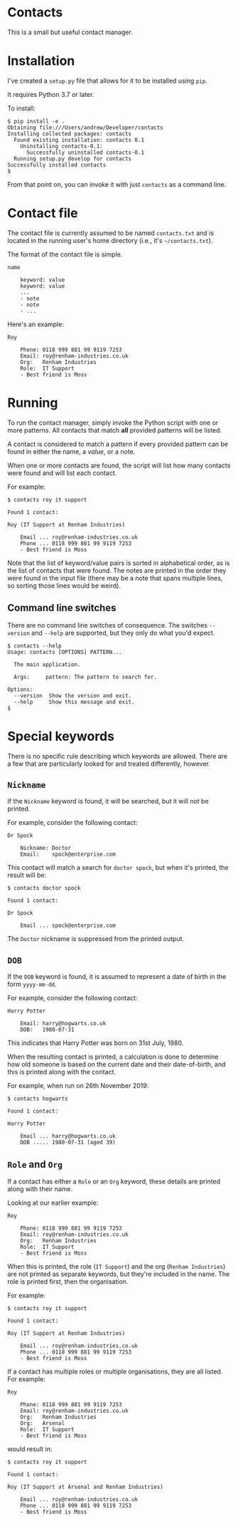 # Contacts

This is a small but useful contact manager.

# Installation

I've created a `setup.py` file that allows for it to be installed using `pip`.

It requires Python 3.7 or later.

To install:

```
$ pip install -e .
Obtaining file:///Users/andrew/Developer/contacts
Installing collected packages: contacts
  Found existing installation: contacts 0.1
    Uninstalling contacts-0.1:
      Successfully uninstalled contacts-0.1
  Running setup.py develop for contacts
Successfully installed contacts
$ 
```

From that point on, you can invoke it with just `contacts` as a command line.

# Contact file

The contact file is currently assumed to be named `contacts.txt` and is located in the running user's home directory (i.e., it's `~/contacts.txt`).

The format of the contact file is simple.

```
name

    keyword: value
    keyword: value
    ...
    - note
    - note
    - ...
```

Here's an example:

```
Roy

    Phone: 0118 999 881 99 9119 7253
    Email: roy@renham-industries.co.uk
    Org:   Renham Industries
    Role:  IT Support
    - Best friend is Moss
```

# Running

To run the contact manager, simply invoke the Python script with one or more patterns. All contacts that match **all** provided patterns will be listed.

A contact is considered to match a pattern if every provided pattern can be found in either the name, a *value*, or a note.

When one or more contacts are found, the script will list how many contacts were found and will list each contact.

For example:

```
$ contacts roy it support

Found 1 contact:

Roy (IT Support at Renham Industries)

    Email ... roy@renham-industries.co.uk
    Phone ... 0118 999 881 99 9119 7253
    - Best friend is Moss

```

Note that the list of keyword/value pairs is sorted in alphabetical order, as is the list of contacts that were found. The notes are printed in the order they were found in the input file (there may be a note that spans multiple lines, so sorting those lines would be weird).

## Command line switches

There are no command line switches of consequence. The switches `--version` and `--help` are supported, but they only do what you'd expect.

```
$ contacts --help
Usage: contacts [OPTIONS] PATTERN...

  The main application.

  Args:     pattern: The pattern to search for.

Options:
  --version  Show the version and exit.
  --help     Show this message and exit.
$
```

# Special keywords

There is no specific rule describing which keywords are allowed. There are a few that are particularly looked for and treated differently, however.

## `Nickname`

If the `Nickname` keyword is found, it will be searched, but it will _not_ be printed.

For example, consider the following contact:

```
Dr Spock

    Nickname: Doctor
    Email:    spock@enterprise.com
```

This contact will match a search for `doctor spock`, but when it's printed, the result will be:

```
$ contacts doctor spock

Found 1 contact:

Dr Spock

    Email ... spock@enterprise.com
```

The `Doctor` nickname is suppressed from the printed output.

## `DOB`

If the `DOB` keyword is found, it is assumed to represent a date of birth in the form `yyyy-mm-dd`.

For example, consider the following contact:

```
Harry Potter

    Email: harry@hogwarts.co.uk
    DOB:   1980-07-31
```

This indicates that Harry Potter was born on 31st July, 1980.

When the resulting contact is printed, a calculation is done to determine how old someone is based on the current date and their date-of-birth, and this is printed along with the contact.

For example, when run on 26th November 2019:

```
$ contacts hogwarts

Found 1 contact:

Harry Potter

    Email ... harry@hogwarts.co.uk
    DOB ..... 1980-07-31 (aged 39)
```

## `Role` and `Org`

If a contact has either a `Role` or an `Org` keyword, these details are printed along with their name.

Looking at our earlier example:

```
Roy

    Phone: 0118 999 881 99 9119 7253
    Email: roy@renham-industries.co.uk
    Org:   Renham Industries
    Role:  IT Support
    - Best friend is Moss
```

When this is printed, the role (`IT Support`) and the org (`Renham Industries`) are not printed as separate keywords, but they're included in the name. The role is printed first, then the organisation.

For example:

```
$ contacts roy it support

Found 1 contact:

Roy (IT Support at Renham Industries)

    Email ... roy@renham-industries.co.uk
    Phone ... 0118 999 881 99 9119 7253
    - Best friend is Moss

```

If a contact has multiple roles or multiple organisations, they are all listed. For example:

```
Roy

    Phone: 0118 999 881 99 9119 7253
    Email: roy@renham-industries.co.uk
    Org:   Renham Industries
    Org:   Arsenal
    Role:  IT Support
    - Best friend is Moss
```

would result in:

```
$ contacts roy it support

Found 1 contact:

Roy (IT Support at Arsenal and Renham Industries)

    Email ... roy@renham-industries.co.uk
    Phone ... 0118 999 881 99 9119 7253
    - Best friend is Moss

```